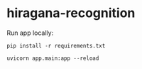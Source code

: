 # hiragana-recognition


Run app locally:
```
pip install -r requirements.txt
```

```
uvicorn app.main:app --reload
```
